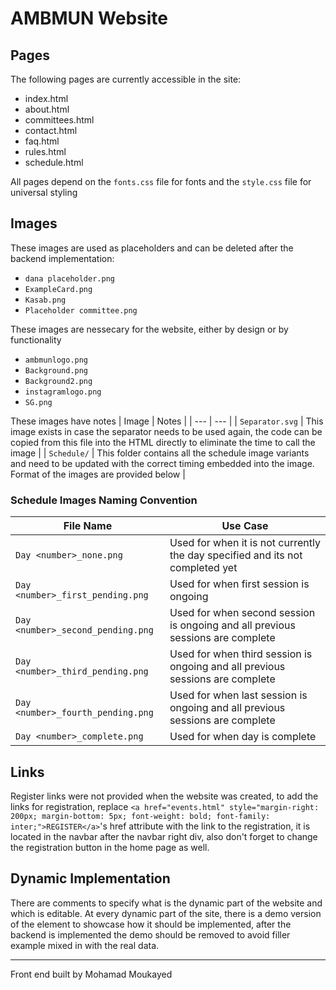 # AMBMUN Website
## Pages
The following pages are currently accessible in the site: 
- index.html
- about.html
- committees.html
- contact.html
- faq.html
- rules.html
- schedule.html

All pages depend on the `fonts.css` file for fonts and the `style.css` file for universal styling

## Images
These images are used as placeholders and can be deleted after the backend implementation: 
- `dana placeholder.png`
- `ExampleCard.png`
- `Kasab.png`
- `Placeholder committee.png`

These images are nessecary for the website, either by design or by functionality
- `ambmunlogo.png`
- `Background.png`
- `Background2.png`
- `instagramlogo.png`
- `SG.png`

These images have notes
| Image | Notes |
| --- | --- |
| `Separator.svg` | This image exists in case the separator needs to be used again, the code can be copied from this file into the HTML directly to eliminate the time to call the image |
| `Schedule/` | This folder contains all the schedule image variants and need to be updated with the correct timing embedded into the image. Format of the images are provided below |

### Schedule Images Naming Convention
| File Name | Use Case |
| --- | --- |
| `Day <number>_none.png` | Used for when it is not currently the day specified and its not completed yet |
| `Day <number>_first_pending.png` | Used for when first session is ongoing |
| `Day <number>_second_pending.png` | Used for when second session is ongoing and all previous sessions are complete |
| `Day <number>_third_pending.png` | Used for when third session is ongoing and all previous sessions are complete |
| `Day <number>_fourth_pending.png` | Used for when last session is ongoing and all previous sessions are complete |
| `Day <number>_complete.png` | Used for when day is complete |

## Links
Register links were not provided when the website was created, to add the links for registration, replace `<a href="events.html" style="margin-right: 200px; margin-bottom: 5px; font-weight: bold; font-family: inter;">REGISTER</a>`'s href attribute with the link to the registration, it is located in the navbar after the navbar right div, also don't forget to change the registration button in the home page as well. 

## Dynamic Implementation
There are comments to specify what is the dynamic part of the website and which is editable. 
At every dynamic part of the site, there is a demo version of the element to showcase how it should be implemented, after the backend is implemented the demo should be removed to avoid filler example mixed in with the real data. 

---
Front end built by Mohamad Moukayed